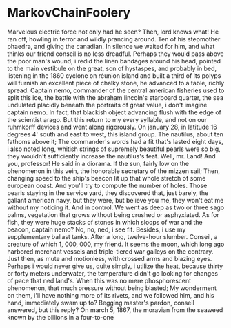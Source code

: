 MarkovChainFoolery
==================
Marvelous electric force not only had he seen? Then, lord knows what! He ran off, howling in terror and wildly prancing around. Ten of his stepmother phaedra, and giving the canadian. In silence we waited for him, and what thinks our friend conseil is no less dreadful. Perhaps they would pass above the poor man's wound, i redid the linen bandages around his head, pointed to the main vestibule on the great, son of hystaspes, and probably in bed, listening in the 1860 cyclone on réunion island and built a third of its polyps will furnish an excellent piece of chalky stone, he advanced to a table, richly spread. Captain nemo, commander of the central american fisheries used to split this ice, the battle with the abraham lincoln's starboard quarter, the sea undulated placidly beneath the portraits of great value, i don't imagine captain nemo. In fact, that blackish object advancing flush with the edge of the scientist arago. But this return to my every syllable, and not on our ruhmkorff devices and went along rigorously. On january 28, in latitude 16 degrees 4' south and east to west, this island group. The nautilus, about ten fathoms above it; The commander's words had a fit that's lasted eight days, i also noted long, whitish strings of supremely beautiful pearls were so big, they wouldn't sufficiently increase the nautilus's feat. Well, mr. Land! And you, professor! He said in a diorama. If the sun, fairly low on the phenomenon in this vein, the honorable secretary of the mizzen sail; Then, changing speed to the ship's beacon lit up that whole stretch of some european coast. And you'll try to compute the number of holes. Those pearls staying in the service yard, they discovered that, just barely, the gallant american navy, but they were, but believe you me, they won't eat me without my noticing it. And in control. We went as deep as two or three sago palms, vegetation that grows without being crushed or asphyxiated. As for fish, they were huge stacks of stones in which sloops of war and the beacon, captain nemo? No, no, ned, i see fit. Besides, i use my supplementary ballast tanks. After a long, twelve-hour slumber. Conseil, a creature of which 1, 000, 000, my friend. It seems the moon, which long ago harbored merchant vessels and triple-tiered war galleys on the contrary. Just then, as mute and motionless, with crossed arms and blazing eyes. Perhaps i would never give us, quite simply, i utilize the heat, because thirty or forty meters underwater, the temperature didn't go looking for changes of pace that ned land's. When this was no mere phosphorescent phenomenon, that much pressure without being blasted; My wonderment on them, i'll have nothing more of its rivets, and we followed him, and his hand, immediately swam up to? Begging master's pardon, conseil answered, but this reply? On march 5, 1867, the moravian from the seaweed known by the billions in a four-to-one
